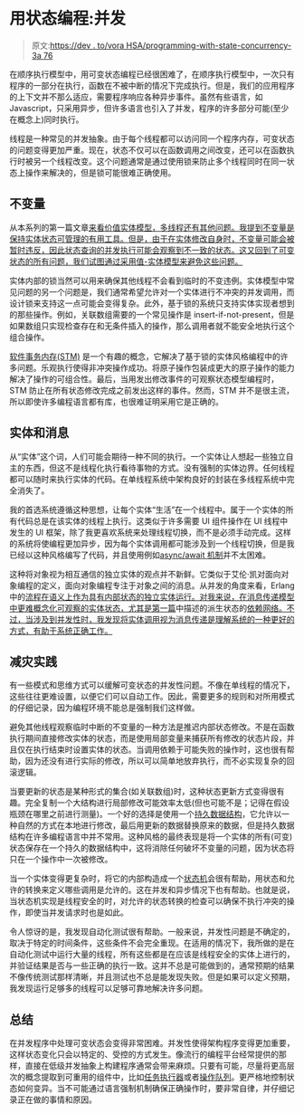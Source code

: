 # 用状态编程:并发

> 原文:[https://dev . to/vora HSA/programming-with-state-concurrency-3a 76](https://dev.to/vorahsa/programming-with-state-concurrency-3a76)

在顺序执行模型中，用可变状态编程已经很困难了，在顺序执行模型中，一次只有程序的一部分在执行，函数在不被中断的情况下完成执行。但是，我们的应用程序的上下文并不那么适应，需要程序响应各种异步事件。虽然有些语言，如 Javascript，只采用异步，但许多语言也引入了并发，程序的许多部分可能(至少在概念上)同时执行。

线程是一种常见的并发抽象。由于每个线程都可以访问同一个程序内存，可变状态的问题变得更加严重。现在，状态不仅可以在函数调用之间改变，还可以在函数执行时被另一个线程改变。这个问题通常是通过使用锁来防止多个线程同时在同一状态上操作来解决的，但是锁可能很难正确使用。

## [](#invariants)不变量

从本系列的第一篇文章[来看价值实体模型，多线程还有其他问题。我提到不变量是保持实体状态可管理的有用工具。但是，由于在实体修改自身时，不变量可能会被暂时违反，因此状态查询的并发执行可能会观察到不一致的状态。这又回到了可变状态的所有问题，我们试图通过采用值-实体模型来避免这些问题。](https://dev.to/vorahsa/programming-with-state-values-and-entities-1hcp)

实体内部的锁当然可以用来确保其他线程不会看到临时的不变违例。实体模型中常见问题的另一个问题是，我们通常希望允许对一个实体进行不冲突的并发调用，而设计锁来支持这一点可能会变得复杂。此外，基于锁的系统只支持实体实现者想到的那些操作。例如，关联数组需要的一个常见操作是 insert-if-not-present，但是如果数组只实现检查存在和无条件插入的操作，那么调用者就不能安全地执行这个组合操作。

[软件事务内存(STM)](https://channel9.msdn.com/Shows/Going+Deep/Programming-in-the-Age-of-Concurrency-Software-Transactional-Memory) 是一个有趣的概念，它解决了基于锁的实体风格编程中的许多问题。乐观执行使得非冲突操作成功。将原子操作包装成更大的原子操作的能力解决了操作的可组合性。最后，当用发出修改事件的可观察状态模型编程时，STM 防止在所有状态修改完成之前发出这样的事件。然而，STM 并不是很主流，所以即使许多编程语言都有库，也很难证明采用它是正确的。

## [](#entities-and-messages)实体和消息

从“实体”这个词，人们可能会期待一种不同的执行。一个实体让人想起一些独立自主的东西，但这不是线程化执行看待事物的方式。没有强制的实体边界。任何线程都可以随时来执行实体的代码。在单线程系统中架构良好的封装在多线程系统中完全消失了。

我的首选系统遵循这种思想，让每个实体“生活”在一个线程中。属于一个实体的所有代码总是在该实体的线程上执行。这类似于许多需要 UI 组件操作在 UI 线程中发生的 UI 框架，除了我更喜欢系统来处理线程切换，而不是必须手动完成。这样的系统将使编程更加异步，因为每个实体调用都可能涉及到一个线程切换，但是我已经以这种风格编写了代码，并且使用例如[async/await 机制](https://docs.microsoft.com/en-us/dotnet/csharp/programming-guide/concepts/async/)并不太困难。

这种将对象视为相互通信的独立实体的观点并不新鲜。它类似于艾伦·凯对面向对象编程的定义，面向对象编程专注于对象之间的消息。从并发的角度来看，Erlang 中的[流程在语义上作为具有内部状态的独立实体运行。对我来说，在消息传递模型中更难概念化可观察的实体状态，尤其是第一篇](http://ulf.wiger.net/weblog/2008/02/06/what-is-erlang-style-concurrency/)中描述的派生状态的[依赖网络。不过，当涉及到并发性时，我发现将实体调用视为消息传递是理解系统的一种更好的方式，有助于系统正确工作。](https://dev.to/vorahsa/programming-with-state-values-and-entities-1hcp)

## [](#mitigation-in-practice)减灾实践

有一些模式和思维方式可以缓解可变状态的并发性问题。不像在单线程的情况下，这些往往更难设置，以便它们可以自动工作。因此，需要更多的规则和对所用模式的仔细记录，因为编程环境不能总是强制我们这样做。

避免其他线程观察临时中断的不变量的一种方法是推迟内部状态修改。不是在函数执行期间直接修改实体的状态，而是使用局部变量来捕获所有修改的状态片段，并且仅在执行结束时设置实体的状态。当调用依赖于可能失败的操作时，这也很有帮助，因为还没有进行实际的修改，所以可以简单地放弃执行，而不必实现复杂的回滚逻辑。

当要更新的状态是某种形式的集合(如关联数组)时，这种状态更新方式变得很有趣。完全复制一个大结构进行局部修改可能效率太低(但也可能不是；记得在假设瓶颈在哪里之前进行测量)。一个好的选择是使用一个[持久数据结构](https://en.wikipedia.org/wiki/Persistent_data_structure)，它允许以一种自然的方式在本地进行修改，最后用更新的数据替换原来的数据，但是持久数据结构在许多编程语言中并不常用。这种风格的最终表现是将一个实体的所有(可变)状态保存在一个持久的数据结构中，这将消除任何破坏不变量的问题，因为状态将只在一个操作中一次被修改。

当一个实体变得更复杂时，将它的内部构造成一个[状态机](https://skorks.com/2011/09/why-developers-never-use-state-machines/)会很有帮助，用状态和允许的转换来定义哪些调用是允许的。这在并发和异步情况下也有帮助。也就是说，当状态机实现是线程安全的时，对允许的状态转换的检查可以确保不执行冲突的操作，即使当并发请求时也是如此。

令人惊讶的是，我发现自动化测试很有帮助。一般来说，并发性问题是不确定的，取决于特定的时间条件，这些条件不会完全重现。在适用的情况下，我所做的是在自动化测试中运行大量的线程，所有这些都是在应该是线程安全的实体上进行的，并验证结果是否与一些正确的执行一致。这并不总是可能做到的，通常预期的结果不像传统测试那样清晰，并且测试也不总是能发现失败。但是如果可以定义预期，我发现运行足够多的线程可以足够可靠地解决许多问题。

## [](#summary)总结

在并发程序中处理可变状态会变得非常困难。并发性使得架构程序变得更加重要，这样状态变化只会以特定的、受控的方式发生。像流行的编程平台经常提供的那样，直接在低级并发抽象上构建程序通常会带来麻烦。只要有可能，尽量将更高层次的概念提取到可重用的组件中，比如[任务执行器](https://winterbe.com/posts/2015/04/07/java8-concurrency-tutorial-thread-executor-examples/)或者[操作队列](https://developer.apple.com/library/archive/documentation/General/Conceptual/ConcurrencyProgrammingGuide/OperationObjects/OperationObjects.html)。更严格地控制状态如何变异。当不可能通过语言强制机制确保正确操作时，要非常自律，并仔细记录正在做的事情和原因。